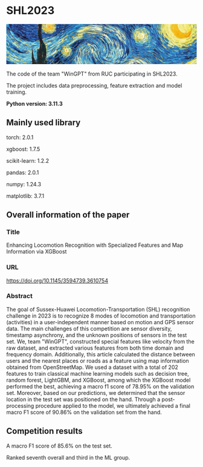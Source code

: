 # SHL2023
![](https://github.com/Therebe123/SHL2023/blob/main/cover.jpg)

The code of the team "WinGPT" from RUC participating in SHL2023.   

The project includes data preprocessing, feature extraction and model training.

**Python version: 3.11.3**

## Mainly used library
torch: 2.0.1

xgboost: 1.7.5

scikit-learn: 1.2.2

pandas: 2.0.1

numpy: 1.24.3

matplotlib: 3.7.1

## Overall information of the paper
### Title
Enhancing Locomotion Recognition with Specialized Features and Map Information via XGBoost

### URL
https://doi.org/10.1145/3594739.3610754

### Abstract
The goal of Sussex-Huawei Locomotion-Transportation (SHL) recognition challenge in 2023 is to recognize 8 modes of locomotion and transportation (activities) in a user-independent manner based on motion and GPS sensor data. The main challenges of this competition are sensor diversity, timestamp asynchrony, and the unknown positions of sensors in the test set. We, team "WinGPT", constructed special features like velocity from the raw dataset, and extracted various features from both time domain and frequency domain. Additionally, this article calculated the distance between users and the nearest places or roads as a feature using map information obtained from OpenStreetMap. We used a dataset with a total of 202 features to train classical machine learning models such as decision tree, random forest, LightGBM, and XGBoost, among which the XGBoost model performed the best, achieving a macro f1 score of 78.95% on the validation set. Moreover, based on our predictions, we determined that the sensor location in the test set was positioned on the hand. Through a post-processing procedure applied to the model, we ultimately achieved a final macro F1 score of 90.86% on the validation set from the hand.

## Competition results
A macro F1 score of 85.6% on the test set. 

Ranked seventh overall and third in the ML group.
